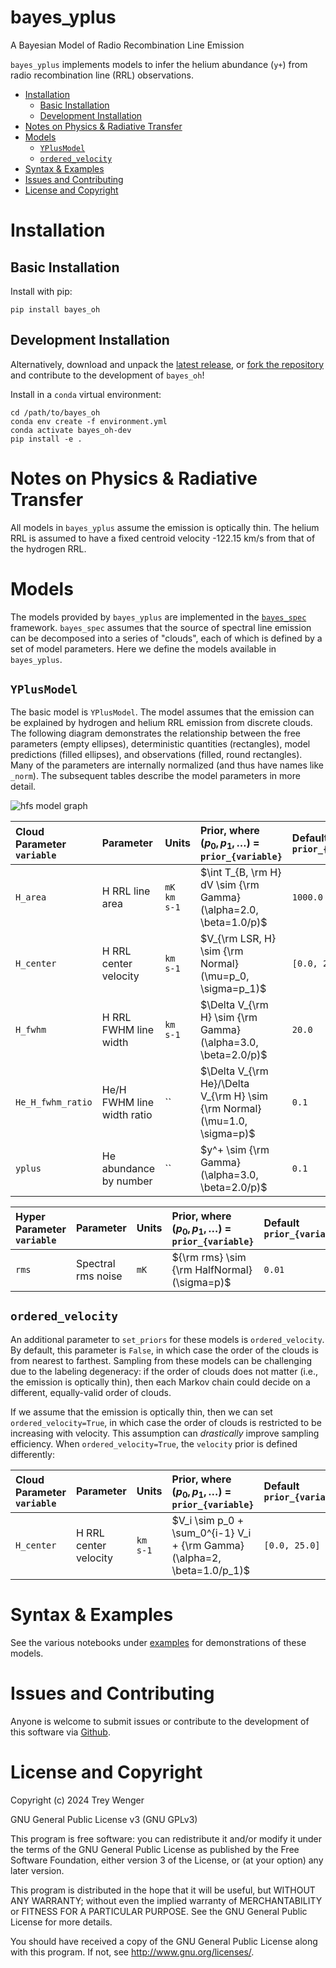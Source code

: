 # bayes_yplus <!-- omit in toc -->
A Bayesian Model of Radio Recombination Line Emission

`bayes_yplus` implements models to infer the helium abundance (`y+`) from radio recombination line (RRL) observations.

- [Installation](#installation)
  - [Basic Installation](#basic-installation)
  - [Development Installation](#development-installation)
- [Notes on Physics \& Radiative Transfer](#notes-on-physics--radiative-transfer)
- [Models](#models)
  - [`YPlusModel`](#yplusmodel)
  - [`ordered_velocity`](#ordered_velocity)
- [Syntax \& Examples](#syntax--examples)
- [Issues and Contributing](#issues-and-contributing)
- [License and Copyright](#license-and-copyright)


# Installation

## Basic Installation

Install with pip:
```
pip install bayes_oh
```

## Development Installation

Alternatively, download and unpack the [latest release](https://github.com/tvwenger/bayes_oh/releases/latest), or [fork the repository](https://docs.github.com/en/pull-requests/collaborating-with-pull-requests/working-with-forks/fork-a-repo) and contribute to the development of `bayes_oh`!

Install in a `conda` virtual environment:
```
cd /path/to/bayes_oh
conda env create -f environment.yml
conda activate bayes_oh-dev
pip install -e .
```

# Notes on Physics & Radiative Transfer

All models in `bayes_yplus` assume the emission is optically thin. The helium RRL is assumed to have a fixed centroid velocity -122.15 km/s from that of the hydrogen RRL.

# Models

The models provided by `bayes_yplus` are implemented in the [`bayes_spec`](https://github.com/tvwenger/bayes_spec) framework. `bayes_spec` assumes that the source of spectral line emission can be decomposed into a series of "clouds", each of which is defined by a set of model parameters. Here we define the models available in `bayes_yplus`.

## `YPlusModel`

The basic model is `YPlusModel`. The model assumes that the emission can be explained by hydrogen and helium RRL emission from discrete clouds. The following diagram demonstrates the relationship between the free parameters (empty ellipses), deterministic quantities (rectangles), model predictions (filled ellipses), and observations (filled, round rectangles). Many of the parameters are internally normalized (and thus have names like `_norm`). The subsequent tables describe the model parameters in more detail.

![hfs model graph](examples/figures/model.gv.png)

| Cloud Parameter<br>`variable` | Parameter                  | Units       | Prior, where<br>($p_0, p_1, \dots$) = `prior_{variable}`                  | Default<br>`prior_{variable}` |
| :---------------------------- | :------------------------- | :---------- | :------------------------------------------------------------------------ | :---------------------------- |
| `H_area`                      | H RRL line area            | `mK km s-1` | $\int T_{B, \rm H} dV \sim {\rm Gamma}(\alpha=2.0, \beta=1.0/p)$          | `1000.0`                      |
| `H_center`                    | H RRL center velocity      | `km s-1`    | $V_{\rm LSR, H} \sim {\rm Normal}(\mu=p_0, \sigma=p_1)$                   | `[0.0, 25.0]`                 |
| `H_fwhm`                      | H RRL FWHM line width      | `km s-1`    | $\Delta V_{\rm H} \sim {\rm Gamma}(\alpha=3.0, \beta=2.0/p)$              | `20.0`                        |  |
| `He_H_fwhm_ratio`             | He/H FWHM line width ratio | ``          | $\Delta V_{\rm He}/\Delta V_{\rm H} \sim {\rm Normal}(\mu=1.0, \sigma=p)$ | `0.1`                         |
| `yplus`                       | He abundance by number     | ``          | $y^+ \sim {\rm Gamma}(\alpha=3.0, \beta=2.0/p)$                           | `0.1`                         |

| Hyper Parameter<br>`variable` | Parameter          | Units | Prior, where<br>($p_0, p_1, \dots$) = `prior_{variable}` | Default<br>`prior_{variable}` |
| :---------------------------- | :----------------- | :---- | :------------------------------------------------------- | :---------------------------- |
| `rms`                         | Spectral rms noise | `mK`  | ${\rm rms} \sim {\rm HalfNormal}(\sigma=p)$              | `0.01`                        |

## `ordered_velocity`

An additional parameter to `set_priors` for these models is `ordered_velocity`. By default, this parameter is `False`, in which case the order of the clouds is from nearest to farthest. Sampling from these models can be challenging due to the labeling degeneracy: if the order of clouds does not matter (i.e., the emission is optically thin), then each Markov chain could decide on a different, equally-valid order of clouds.

If we assume that the emission is optically thin, then we can set `ordered_velocity=True`, in which case the order of clouds is restricted to be increasing with velocity. This assumption can *drastically* improve sampling efficiency. When `ordered_velocity=True`, the `velocity` prior is defined differently:

| Cloud Parameter<br>`variable` | Parameter             | Units    | Prior, where<br>($p_0, p_1, \dots$) = `prior_{variable}`                 | Default<br>`prior_{variable}` |
| :---------------------------- | :-------------------- | :------- | :----------------------------------------------------------------------- | :---------------------------- |
| `H_center`                    | H RRL center velocity | `km s-1` | $V_i \sim p_0 + \sum_0^{i-1} V_i + {\rm Gamma}(\alpha=2, \beta=1.0/p_1)$ | `[0.0, 25.0]`                 |

# Syntax & Examples

See the various notebooks under [examples](https://github.com/tvwenger/bayes_yplus/tree/main/examples) for demonstrations of these models.

# Issues and Contributing

Anyone is welcome to submit issues or contribute to the development
of this software via [Github](https://github.com/tvwenger/bayes_yplus).

# License and Copyright

Copyright (c) 2024 Trey Wenger

GNU General Public License v3 (GNU GPLv3)

This program is free software: you can redistribute it and/or modify
it under the terms of the GNU General Public License as published
by the Free Software Foundation, either version 3 of the License,
or (at your option) any later version.

This program is distributed in the hope that it will be useful,
but WITHOUT ANY WARRANTY; without even the implied warranty of
MERCHANTABILITY or FITNESS FOR A PARTICULAR PURPOSE.  See the
GNU General Public License for more details.

You should have received a copy of the GNU General Public License
along with this program.  If not, see <http://www.gnu.org/licenses/>.